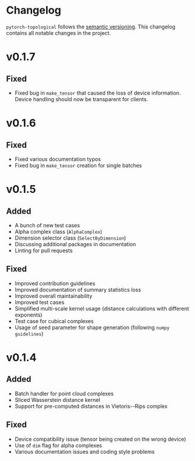 # Changelog

`pytorch-topological` follows the [semantic versioning](https://semver.org).
This changelog contains all notable changes in the project.

# v0.1.7

## Fixed

- Fixed bug in `make_tensor` that caused the loss of device information.
  Device handling should now be transparent for clients.

# v0.1.6

## Fixed

- Fixed various documentation typos
- Fixed bug in `make_tensor` creation for single batches

# v0.1.5

## Added

- A bunch of new test cases
- Alpha complex class (`AlphaComplex`)
- Dimension selector class (`SelectByDimension`)
- Discussing additional packages in documentation
- Linting for pull requests

## Fixed

- Improved contribution guidelines
- Improved documentation of summary statistics loss
- Improved overall maintainability
- Improved test cases
- Simplified multi-scale kernel usage (distance calculations with different exponents)
- Test case for cubical complexes
- Usage of seed parameter for shape generation (following `numpy guidelines`)

# v0.1.4

## Added

- Batch handler for point cloud complexes
- Sliced Wasserstein distance kernel
- Support for pre-computed distances in Vietoris--Rips complex

## Fixed

- Device compatibility issue (tensor being created on the wrong device)
- Use of `dim` flag for alpha complexes
- Various documentation issues and coding style problems
